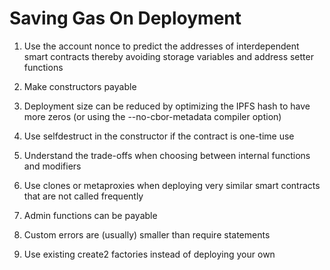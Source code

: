 # Saving Gas On Deployment
1. Use the account nonce to predict the addresses of interdependent smart contracts thereby avoiding storage variables and address setter functions

2. Make constructors payable

3. Deployment size can be reduced by optimizing the IPFS hash to have more zeros (or using the --no-cbor-metadata compiler option)

4. Use selfdestruct in the constructor if the contract is one-time use

5. Understand the trade-offs when choosing between internal functions and modifiers

6. Use clones or metaproxies when deploying very similar smart contracts that are not called frequently

7. Admin functions can be payable

8. Custom errors are (usually) smaller than require statements

9. Use existing create2 factories instead of deploying your own